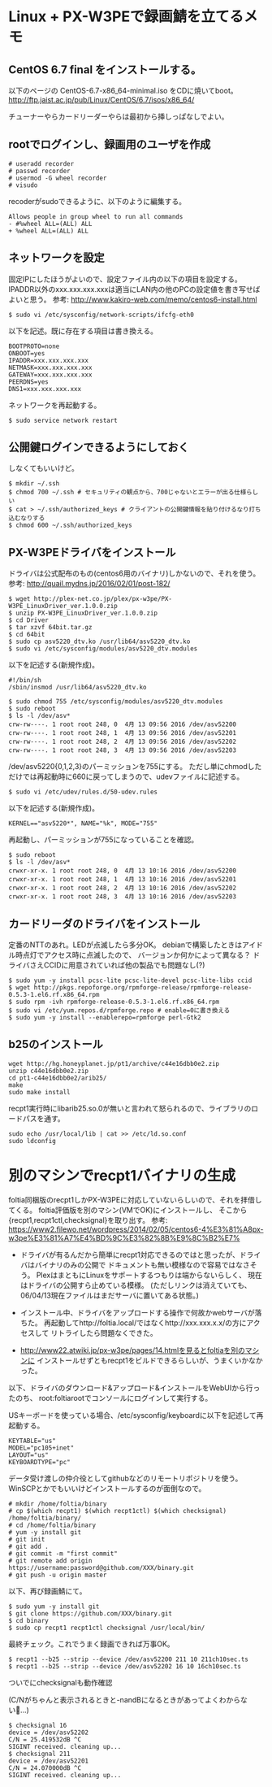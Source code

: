 # Linux + PX-W3PEで録画鯖を立てるメモ

## CentOS 6.7 final をインストールする。
以下のページの CentOS-6.7-x86_64-minimal.iso をCDに焼いてboot。
http://ftp.jaist.ac.jp/pub/Linux/CentOS/6.7/isos/x86_64/

チューナーやらカードリーダーやらは最初から挿しっぱなしでよい。

## rootでログインし、録画用のユーザを作成
```
# useradd recorder
# passwd recorder
# usermod -G wheel recorder
# visudo
```
recoderがsudoできるように、以下のように編集する。
```
Allows people in group wheel to run all commands
- #%wheel ALL=(ALL) ALL
+ %wheel ALL=(ALL) ALL
```

## ネットワークを設定

固定IPにしたほうがよいので、設定ファイル内の以下の項目を設定する。
IPADDR以外のxxx.xxx.xxx.xxxは適当にLAN内の他のPCの設定値を書き写せばよいと思う。
参考: http://www.kakiro-web.com/memo/centos6-install.html
```
$ sudo vi /etc/sysconfig/network-scripts/ifcfg-eth0
```
以下を記述。既に存在する項目は書き換える。
```
BOOTPROTO=none
ONBOOT=yes
IPADDR=xxx.xxx.xxx.xxx
NETMASK=xxx.xxx.xxx.xxx
GATEWAY=xxx.xxx.xxx.xxx
PEERDNS=yes
DNS1=xxx.xxx.xxx.xxx
```
ネットワークを再起動する。
```
$ sudo service network restart
```

## 公開鍵ログインできるようにしておく
しなくてもいいけど。
```
$ mkdir ~/.ssh
$ chmod 700 ~/.ssh # セキュリティの観点から、700じゃないとエラーが出る仕様らしい
$ cat > ~/.ssh/authorized_keys # クライアントの公開鍵情報を貼り付けるなり打ち込むなりする
$ chmod 600 ~/.ssh/authorized_keys
```

## PX-W3PEドライバをインストール
ドライバは公式配布のもの(centos6用のバイナリ)しかないので、それを使う。
参考: http://quail.mydns.jp/2016/02/01/post-182/
```
$ wget http://plex-net.co.jp/plex/px-w3pe/PX-W3PE_LinuxDriver_ver.1.0.0.zip
$ unzip PX-W3PE_LinuxDriver_ver.1.0.0.zip
$ cd Driver
$ tar xzvf 64bit.tar.gz
$ cd 64bit
$ sudo cp asv5220_dtv.ko /usr/lib64/asv5220_dtv.ko
$ sudo vi /etc/sysconfig/modules/asv5220_dtv.modules
```
以下を記述する(新規作成)。
```
#!/bin/sh
/sbin/insmod /usr/lib64/asv5220_dtv.ko
```

```
$ sudo chmod 755 /etc/sysconfig/modules/asv5220_dtv.modules
$ sudo reboot
$ ls -l /dev/asv*
crw-rw----. 1 root root 248, 0  4月 13 09:56 2016 /dev/asv52200
crw-rw----. 1 root root 248, 1  4月 13 09:56 2016 /dev/asv52201
crw-rw----. 1 root root 248, 2  4月 13 09:56 2016 /dev/asv52202
crw-rw----. 1 root root 248, 3  4月 13 09:56 2016 /dev/asv52203
```

/dev/asv5220{0,1,2,3}のパーミッションを755にする。
ただし単にchmodしただけでは再起動時に660に戻ってしまうので、udevファイルに記述する。
```
$ sudo vi /etc/udev/rules.d/50-udev.rules
```
以下を記述する(新規作成)。
```
KERNEL=="asv5220*", NAME="%k", MODE="755"
```
再起動し、パーミッションが755になっていることを確認。
```
$ sudo reboot
$ ls -l /dev/asv*
crwxr-xr-x. 1 root root 248, 0  4月 13 10:16 2016 /dev/asv52200
crwxr-xr-x. 1 root root 248, 1  4月 13 10:16 2016 /dev/asv52201
crwxr-xr-x. 1 root root 248, 2  4月 13 10:16 2016 /dev/asv52202
crwxr-xr-x. 1 root root 248, 3  4月 13 10:16 2016 /dev/asv52203
```

## カードリーダのドライバをインストール
定番のNTTのあれ。LEDが点滅したら多分OK。
debianで構築したときはアイドル時点灯でアクセス時に点滅したので、
バージョンか何かによって異なる？
ドライバさえCCIDに用意されていれば他の製品でも問題なし(?)
```
$ sudo yum -y install pcsc-lite pcsc-lite-devel pcsc-lite-libs ccid
$ wget http://pkgs.repoforge.org/rpmforge-release/rpmforge-release-0.5.3-1.el6.rf.x86_64.rpm
$ sudo rpm -ivh rpmforge-release-0.5.3-1.el6.rf.x86_64.rpm
$ sudo vi /etc/yum.repos.d/rpmforge.repo # enable=0に書き換える
$ sudo yum -y install --enablerepo=rpmforge perl-Gtk2
```

## b25のインストール
```
wget http://hg.honeyplanet.jp/pt1/archive/c44e16dbb0e2.zip
unzip c44e16dbb0e2.zip
cd pt1-c44e16dbb0e2/arib25/
make
sudo make install
```
recpt1実行時にlibarib25.so.0が無いと言われて怒られるので、ライブラリのロードパスを通す。
```
sudo echo /usr/local/lib | cat >> /etc/ld.so.conf
sudo ldconfig
```

# 別のマシンでrecpt1バイナリの生成
foltia同梱版のrecpt1しかPX-W3PEに対応していないらしいので、それを拝借してくる。
foltia評価版を別のマシン(VMでOK)にインストールし、
そこから{recpt1,recpt1ctl,checksignal}を取り出す。
参考: https://www2.filewo.net/wordpress/2014/02/05/centos6-4%E3%81%A8px-w3pe%E3%81%A7%E4%BD%9C%E3%82%8B%E9%8C%B2%E7%

* ドライバが有るんだから簡単にrecpt1対応できるのではと思ったが、ドライバはバイナリのみの公開で
ドキュメントも無い模様なので容易ではなさそう。
PlexはまともにLinuxをサポートするつもりは端からないらしく、
現在はドライバの公開すら止めている模様。
(ただしリンクは消えていても、06/04/13現在ファイルはまだサーバに置いてある状態。)

* インストール中、ドライバをアップロードする操作で何故かwebサーバが落ちた。
再起動してhttp://foltia.local/ではなくhttp://xxx.xxx.x.x/の方にアクセスして
リトライしたら問題なくできた。

* http://www22.atwiki.jp/px-w3pe/pages/14.htmlを見るとfoltiaを別のマシンに
インストールせずともrecpt1をビルドできるらしいが、うまくいかなかった。

以下、ドライバのダウンロード&アップロード&インストールをWebUIから行ったのち、
root:foltiarootでコンソールにログインして実行する。

USキーボードを使っている場合、/etc/sysconfig/keyboardに以下を記述して再起動する。
```
KEYTABLE="us"
MODEL="pc105+inet"
LAYOUT="us"
KEYBOARDTYPE="pc"
```

データ受け渡しの仲介役としてgithubなどのリモートリポジトリを使う。
WinSCPとかでもいいけどインストールするのが面倒なので。
```
# mkdir /home/foltia/binary
# cp $(which recpt1) $(which recpt1ctl) $(which checksignal) /home/foltia/binary/
# cd /home/foltia/binary
# yum -y install git
# git init
# git add .
# git commit -m "first commit"
# git remote add origin https://username:password@github.com/XXX/binary.git
# git push -u origin master
```

以下、再び録画鯖にて。
```
$ sudo yum -y install git
$ git clone https://github.com/XXX/binary.git
$ cd binary
$ sudo cp recpt1 recpt1ctl checksignal /usr/local/bin/
```

最終チェック。これでうまく録画できれば万事OK。
```
$ recpt1 --b25 --strip --device /dev/asv52200 211 10 211ch10sec.ts
$ recpt1 --b25 --strip --device /dev/asv52202 16 10 16ch10sec.ts
```

ついでにchecksignalも動作確認

(C/Nがちゃんと表示されるときと-nandBになるときがあってよくわからない...)
```
$ checksignal 16
device = /dev/asv52202
C/N = 25.419532dB ^C
SIGINT received. cleaning up...
$ checksignal 211
device = /dev/asv52201
C/N = 24.070000dB ^C
SIGINT received. cleaning up...
```
